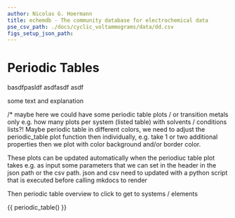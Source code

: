 ```yaml
---
author: Nicolas G. Hoermann
title: echemdb - The community database for electrochemical data
pse_csv_path: ./docs/cyclic_voltammograms/data/dd.csv
figs_setup_json_path: 
---
```

# Periodic Tables


basdfpasldf
asdfasdf
asdf

some text and explanation

/* maybe here we could have some periodic table plots / or transition metals only
e.g. how many plots per system (listed table) with solvents / conditions lists?!
Maybe periodic table in different colors, we need to adjust the periodic_table plot
function then individually, e.g. take 1 or two additional properties 
then we plot with color background and/or border color.

These plots can be updated automatically when the periodiuc table plot
takes e.g. as input some parameters that we can set in the header in the 
json path or the csv path. json and csv need to updated with a python 
script that is executed before calling mkdocs to render

Then periodic table overview to click to get to systems / elements

{{ periodic_table() }}
